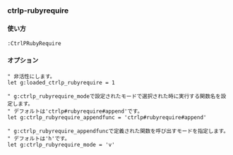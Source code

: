 ### ctrlp-rubyrequire

#### 使い方
```
:CtrlPRubyRequire
```

#### オプション
```vim
" 非活性にします。
let g:loaded_ctrlp_rubyrequire = 1

" g:ctrlp_rubyrequire_modeで設定されたモードで選択された時に実行する関数名を設定します。
" デフォルトは'ctrlp#rubyrequire#append'です。
let g:ctrlp_rubyrequire_appendfunc = 'ctrlp#rubyrequire#append'

" g:ctrlp_rubyrequire_appendfuncで定義された関数を呼び出すモードを指定します。
" デフォルトは'h'です。
let g:ctrlp_rubyrequire_mode = 'v'
```
